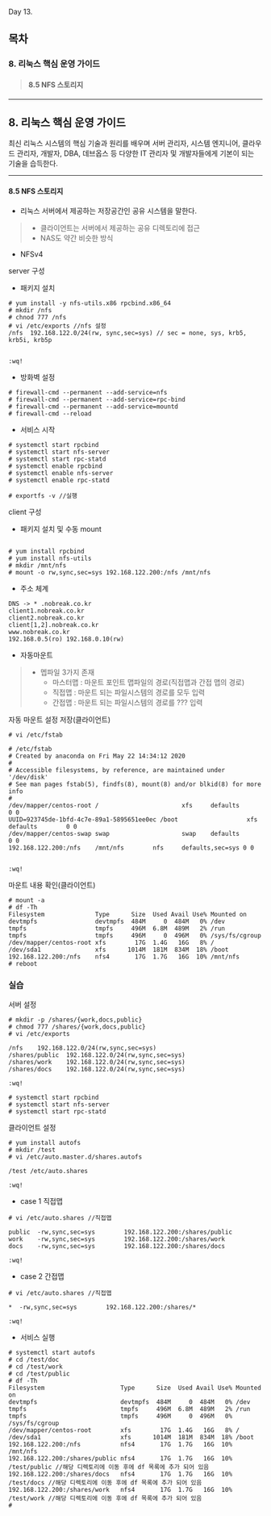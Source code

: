 Day 13.

## 목차
 
### 8. 리눅스 핵심 운영 가이드

> #### 8.5 NFS 스토리지


------------
 
 
## 8. 리눅스 핵심 운영 가이드
 
 
최신 리눅스 시스템의 핵심 기술과 원리를 배우며 서버 관리자, 시스템 엔지니어, 클라우드 관리자, 개발자, DBA, 데브옵스 등 다양한 IT 관리자 및 개발자들에게 기본이 되는 기술을 습득한다.



 ------------

 
 #### 8.5 NFS 스토리지

* 리눅스 서버에서 제공하는 저장공간인 공유 시스템을 말한다.
> * 클라이언트는 서버에서 제공하는 공유 디렉토리에 접근
> * NAS도 약간 비슷한 방식

* NFSv4


server 구성
* 패키지 설치
```
# yum install -y nfs-utils.x86 rpcbind.x86_64
# mkdir /nfs
# chnod 777 /nfs
# vi /etc/exports //nfs 설정
/nfs  192.168.122.0/24(rw, sync,sec=sys) // sec = none, sys, krb5, krb5i, krb5p


:wq!
```
* 방화벽 설정 
```
# firewall-cmd --permanent --add-service=nfs
# firewall-cmd --permanent --add-service=rpc-bind
# firewall-cmd --permanent --add-service=mountd
# firewall-cmd --reload
```

* 서비스 시작
```
# systemctl start rpcbind
# systemctl start nfs-server
# systemctl start rpc-statd
# systemctl enable rpcbind
# systemctl enable nfs-server
# systemctl enable rpc-statd

# exportfs -v //실행
```
client 구성
* 패키지 설치 및 수동 mount
```

# yum install rpcbind
# yum install nfs-utils
# mkdir /mnt/nfs
# mount -o rw,sync,sec=sys 192.168.122.200:/nfs /mnt/nfs

```

* 주소 체계
```
DNS -> * .nobreak.co.kr
client1.nobreak.co.kr
client2.nobreak.co.kr
client[1,2].nobreak.co.kr
www.nobreak.co.kr
192.168.0.5(ro) 192.168.0.10(rw)
```

* 자동마운트
> * 멥파일 3가지 존재
>   + 마스터맵 : 마운트 포인트 맵파일의 경로(직접맵과 간접 맵의 경로)
>   + 직접맵 : 마운트 되는 파일시스템의 경로를 모두 입력
>   + 간접맵 : 마운트 되는 파일시스템의 경로를 ??? 입력


자동 마운트 설정 저장(클라이언트)
```
# vi /etc/fstab

# /etc/fstab
# Created by anaconda on Fri May 22 14:34:12 2020
#
# Accessible filesystems, by reference, are maintained under '/dev/disk'
# See man pages fstab(5), findfs(8), mount(8) and/or blkid(8) for more info
#
/dev/mapper/centos-root /                       xfs     defaults        0 0
UUID=923745de-1bfd-4c7e-89a1-5895651ee0ec /boot                   xfs     defaults        0 0
/dev/mapper/centos-swap swap                    swap    defaults        0 0
192.168.122.200:/nfs    /mnt/nfs        nfs     defaults,sec=sys 0 0


:wq!
```

마운트 내용 확인(클라이언트)
```
# mount -a
# df -Th
Filesystem              Type      Size  Used Avail Use% Mounted on
devtmpfs                devtmpfs  484M     0  484M   0% /dev
tmpfs                   tmpfs     496M  6.8M  489M   2% /run
tmpfs                   tmpfs     496M     0  496M   0% /sys/fs/cgroup
/dev/mapper/centos-root xfs        17G  1.4G   16G   8% /
/dev/sda1               xfs      1014M  181M  834M  18% /boot
192.168.122.200:/nfs    nfs4       17G  1.7G   16G  10% /mnt/nfs
# reboot 
```


### 실습


서버 설정

```
# mkdir -p /shares/{work,docs,public}
# chmod 777 /shares/{work,docs,public}
# vi /etc/exports

/nfs    192.168.122.0/24(rw,sync,sec=sys)
/shares/public  192.168.122.0/24(rw,sync,sec=sys)
/shares/work    192.168.122.0/24(rw,sync,sec=sys)
/shares/docs    192.168.122.0/24(rw,sync,sec=sys)

:wq!

# systemctl start rpcbind
# systemctl start nfs-server
# systemctl start rpc-statd

```


클라이언트 설정
```
# yum install autofs
# mkdir /test
# vi /etc/auto.master.d/shares.autofs

/test /etc/auto.shares

:wq!
```
* case 1 직접맵
```
# vi /etc/auto.shares //직접맵

public  -rw,sync,sec=sys        192.168.122.200:/shares/public
work    -rw,sync,sec=sys        192.168.122.200:/shares/work
docs    -rw,sync,sec=sys        192.168.122.200:/shares/docs

:wq!
```
* case 2 간접맵
```
# vi /etc/auto.shares //직접맵

*  -rw,sync,sec=sys        192.168.122.200:/shares/*

:wq!
```

* 서비스 실행
```
# systemctl start autofs
# cd /test/doc
# cd /test/work
# cd /test/public
# df -Th
Filesystem                     Type      Size  Used Avail Use% Mounted on
devtmpfs                       devtmpfs  484M     0  484M   0% /dev
tmpfs                          tmpfs     496M  6.8M  489M   2% /run
tmpfs                          tmpfs     496M     0  496M   0% /sys/fs/cgroup
/dev/mapper/centos-root        xfs        17G  1.4G   16G   8% /
/dev/sda1                      xfs      1014M  181M  834M  18% /boot
192.168.122.200:/nfs           nfs4       17G  1.7G   16G  10% /mnt/nfs
192.168.122.200:/shares/public nfs4       17G  1.7G   16G  10% /test/public //해당 디렉토리에 이동 후에 df 목록에 추가 되어 있음
192.168.122.200:/shares/docs   nfs4       17G  1.7G   16G  10% /test/docs //해당 디렉토리에 이동 후에 df 목록에 추가 되어 있음
192.168.122.200:/shares/work   nfs4       17G  1.7G   16G  10% /test/work //해당 디렉토리에 이동 후에 df 목록에 추가 되어 있음
# 

```




